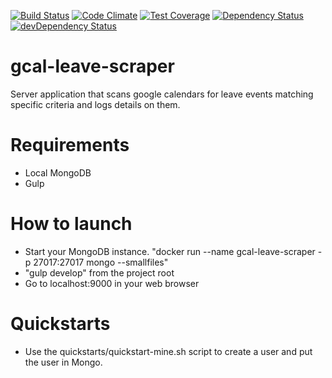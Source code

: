 [![Build Status](https://travis-ci.org/atsid/gcal-leave-scraper.svg?branch=master)](https://travis-ci.org/atsid/gcal-leave-scraper)
[![Code Climate](https://codeclimate.com/github/atsid/gcal-leave-scraper/badges/gpa.svg)](https://codeclimate.com/github/atsid/gcal-leave-scraper)
[![Test Coverage](https://codeclimate.com/github/atsid/gcal-leave-scraper/badges/coverage.svg)](https://codeclimate.com/github/atsid/gcal-leave-scraper/coverage)
[![Dependency Status](https://david-dm.org/atsid/gcal-leave-scraper.svg)](https://david-dm.org/atsid/gcal-leave-scraper)
[![devDependency Status](https://david-dm.org/atsid/gcal-leave-scraper/dev-status.svg)](https://david-dm.org/atsid/gcal-leave-scraper#info=devDependencies)

# gcal-leave-scraper
Server application that scans google calendars for leave events matching specific criteria and logs details on them.

# Requirements
* Local MongoDB
* Gulp

# How to launch
* Start your MongoDB instance. "docker run --name gcal-leave-scraper -p 27017:27017 mongo --smallfiles"
* "gulp develop" from the project root
* Go to localhost:9000 in your web browser

# Quickstarts
* Use the quickstarts/quickstart-mine.sh script to create a user and put the user in Mongo.

